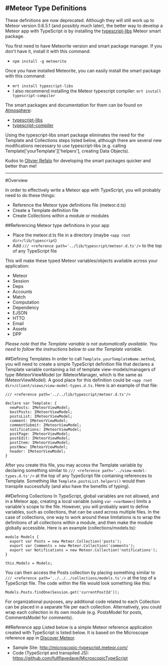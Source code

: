 #Meteor Type Definitions
-------------------------

These definitions are now deprecated.  Although they will still work up to Meteor version 0.6.5.1 (and possibly much later), the better way to develop a Meteor app with TypeScript is by installing the [typescript-libs](https://atmosphere.meteor.com/package/typescript-libs) Meteor smart package.


You first need to have Meteorite version and smart package manager.  If you don't have it, install it with this command:
- `npm install -g meteorite`


Once you have installed Meteorite, you can easily install the smart package with this command:
- `mrt install typescript-libs`
- I also recommend installing the Meteor typescript compiler:  `mrt install typescript-compiler`


The smart packages and documentation for them can be found on [Atmosphere](https://atmosphere.meteor.com):
- [typescript-libs](https://atmosphere.meteor.com/package/typescript-libs)
- [typescript-compiler](https://github.com/orefalo/meteor-typescript-compiler)


Using the typescript-libs smart package eliminates the need for the Template and Collections steps listed below, although there
are several new modifications necessary to use typescript-libs (e.g. calling Template['yourTemplate']['helpers'], creating Data Objects).


Kudos to [Olivier Refalo](https://github.com/orefalo) for developing the smart packages quicker and better than me!

--------------------------


#Overview

In order to effectively write a Meteor app with TypeScript, you will probably need to do these things:

- Reference the Meteor type definitions file (meteor.d.ts)
- Create a Template definition file
- Create Collections within a module or modules


##Referencing Meteor type definitions in your app
- Place the meteor.d.ts file in a directory (maybe `<app root dir>/lib/typescript`)
- Add `/// <reference path='../lib/typescript/meteor.d.ts'/>` to the top of any TypeScript file

This will make these typed Meteor variables/objects available across your application:

- Meteor
- Session
- Deps
- Accounts
- Match
- Computation
- Dependency
- EJSON
- HTTO
- Email
- Assets
- DPP

*Please note that the Template variable is not automatically available.  You need to follow the instructions below to use the Template variable.*


##Defining Templates
In order to call `Template.yourTemplateName.method`, you will need to create a simple TypeScript definition file that declares a Template variable containing a list of template view-models/managers of type IMeteorViewModel (or IMeteorManager, which is the same as IMeteorViewModel).  A good place for this definition could be `<app root dir>/client/views/view-model-types.d.ts`.  Here is an example of that file:

	/// <reference path='../../lib/typescript/meteor.d.ts'/>

	declare var Template: {
	  newPosts: IMeteorViewModel;
	  bestPosts: IMeteorViewModel;
	  postsList: IMeteorViewModel;
	  comment: IMeteorViewModel;
	  commentSubmit: IMeteorViewModel;
	  notifications: IMeteorViewModel;
	  postPage: IMeteorViewModel;
	  postEdit: IMeteorViewModel;
	  postItem: IMeteorViewModel;
	  postNew: IMeteorViewModel;
	  header: IMeteorViewModel;
	}

After you create this file, you may access the Template variable by declaring something similar to `/// <reference path='../view-model-types.d.ts'/>` at the top of any TypeScript file containing references to Template.  Something like `Template.postsList.helpers()` would then transpile successfully (and also have the benefits of typing).


##Defining Collections
In TypeScript, global variables are not allowed, and in a Meteor app, creating a local variable (using `var <varName>`) limits a variable's scope to the file.  However, you will probably want to define variables, such as collections, that can be used across multiple files.  In the case of collections, one way to work around these limitations is to wrap the definitions of all collections within a module, and then make the module globally accessible.  Here is an example (collections/models.ts):

	module Models {
	  export var Posts = new Meteor.Collection('posts');
	  export var Comments = new Meteor.Collection('comments');
	  export var Notifications = new Meteor.Collection('notifications');
	}

	this.Models = Models;

You can then access the Posts collection by placing something similar to `/// <reference path='../../../collections/models.ts'/>` at the top of a TypeScript file.  The code within the file would look something like this:

	Models.Posts.findOne(Session.get('currentPostId'));

For organizational purposes, any additional code related to each Collection can be placed in a separate file per each collection.  Alternatively, you could wrap each collection in its own module (e.g. PostsModel for posts, CommentsModel for comments).


##Reference app
Listed below is a simple Meteor reference application created with TypeScript is listed below.  It is based on the Microscope reference app in [Discover Meteor](http://www.discovermeteor.com/ "http://www.discovermeteor.com/").

- Sample Site:  <http://microscopic-typescript.meteor.com/>
- Code (TypeScript and transpiled JS):  <https://github.com/fullflavedave/MicroscopicTypeScript>

